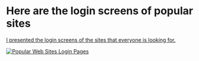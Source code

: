 # Here are the login screens of popular sites
<a href="https://live-demo.whoamam1.repl.co/"><p>I presented the login screens of the sites that everyone is looking for.</p>
<a href="https://live-demo.whoamam1.repl.co/">
<img src="https://www.interhacktives.com/wp-content/uploads/2022/02/aman-pal-15r9RAOy38Q-unsplash-scaled.jpg" alt="Popular Web Sites Login Pages" />
</a>


